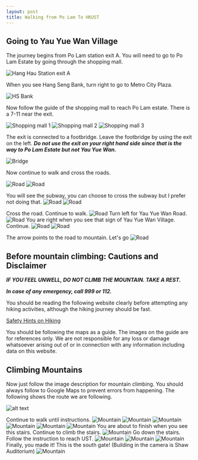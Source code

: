 ```yaml
---
layout: post
title: Walking from Po Lam To HKUST
---
```


## Going to Yau Yue Wan Village

The journey begins from Po Lam station exit A. You will need to go to Po Lam Estate by going through the shopping mall.

![Hang Hau Station exit A](Images/1.jpeg)

When you see Hang Seng Bank, turn right to go to Metro City Plaza.

![HS Bank](Images/2.jpeg)

Now follow the guide of the shopping mall to reach Po Lam estate. There is a 7-11 near the exit.

![Shopping mall 1](Images/3.jpeg)
![Shopping mall 2](Images/4.jpeg)
![Shopping mall 3](Images/5.jpeg)

The exit is connected to a footbridge. Leave the footbridge by using the exit on the left. ***Do not use the exit on your right hand side since that is the way to Po Lam Estate but not Yau Yue Wan.***

![Bridge](Images/6.jpeg)

Now continue to walk and cross the roads.

![Road](Images/7.jpeg)
![Road](Images/8.jpeg)

You will see the subway, you can choose to cross the subway but I prefer not doing that.
![Road](Images/9.jpeg)
![Road](Images/10.jpeg)

Cross the road. Continue to walk.
![Road](Images/11.jpeg)
Turn left for Yau Yue Wan Road.
![Road](Images/12.jpeg)
You are right when you see that sign of Yau Yue Wan Village. Continue.
![Road](Images/13.jpeg)
![Road](Images/14.jpeg)

The arrow points to the road to mountain. Let's go
![Road](Images/15.jpeg)

## Before mountain climbing: Cautions and Disclaimer

***IF YOU FEEL UNWELL, DO NOT CLIMB THE MOUNTAIN. TAKE A REST.***

***In case of any emergency, call 999 or 112.***

You should be reading the following website clearly before attempting any hiking activities, although the hiking journey should be fast.

[Safety Hints on Hiking](https://www.lcsd.gov.hk/en/healthy/hiking/safety.html)

You should be following the maps as a guide. The images on the guide are for references only. We are not responsible for any loss or damage whatsoever arising out of or in connection with any information including data on this website.

## Climbing Mountains

Now just follow the image description for mountain climbing. You should always follow to Google Maps to prevent errors from happening. The following shows the route we are following.

![alt text](Images/image.png)

Continue to walk until instructions.
![Mountain](Images/16.jpeg)
![Mountain](Images/17.jpeg)
![Mountain](Images/18.jpeg)
![Mountain](Images/19.jpeg)
![Mountain](Images/20.jpeg)
![Mountain](Images/21.jpeg)
You are about to finish when you see this stairs. Continue to climb the stairs.
![Mountain](Images/22.jpeg)
Go down the stairs. Follow the instruction to reach UST.
![Mountain](Images/23.jpeg)
![Mountain](Images/24.jpeg)
![Mountain](Images/25.jpeg)
Finally, you made it! This is the south gate! (Building in the camera is Shaw Auditorium)
![Mountain](Images/26.jpeg)
